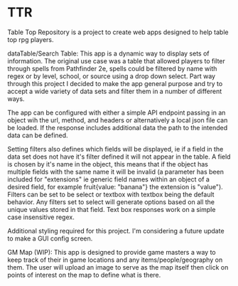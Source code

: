 # TTR

Table Top Repository is a project to create web apps designed to help table top rpg players.

dataTable/Search Table:
This app is a dynamic way to display sets of information. The original use case was a table that allowed players to filter through spells from Pathfinder 2e, spells could be filtered by name with regex or by level, school, or source using a drop down select. Part way through this project I decided to make the app general purpose and try to accept a wide variety of data sets and filter them in a number of different ways.

The app can be configured with either a simple API endpoint passing in an object wih the url, method, and headers or alternatively a local json file can be loaded. If the response includes additional data the path to the intended data can be defined.

Setting filters also defines which fields will be displayed, ie if a field in the data set does not have it's filter defined it will not appear in the table. A field is chosen by it's name in the object, this means that if the object has multiple fields with the same name it will be invalid (a parameter has been included for "extensions" ie generic field names within an object of a desired field, for example fruit{value: "banana"} the extension is "value"). Filters can be set to be select or textbox with textbox being the default behavior. Any filters set to select will generate options based on all the unique values stored in that field. Text box responses work on a simple case insensitive regex.

Additional styling required for this project. I'm considering a future update to make a GUI config screen.


GM Map (WIP):
This app is designed to provide game masters a way to keep track of their in game locations and any items/people/geography on them. The user will upload an image to serve as the map itself then click on points of interest on the map to define what is there. 